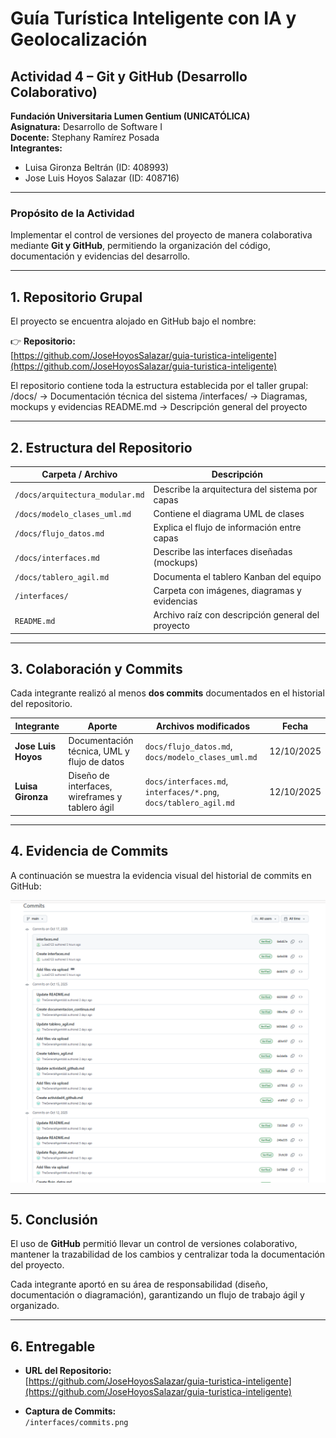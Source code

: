 # Guía Turística Inteligente con IA y Geolocalización  
## Actividad 4 – Git y GitHub (Desarrollo Colaborativo)

**Fundación Universitaria Lumen Gentium (UNICATÓLICA)**  
**Asignatura:** Desarrollo de Software I  
**Docente:** Stephany Ramírez Posada  
**Integrantes:**  
- Luisa Gironza Beltrán (ID: 408993)  
- Jose Luis Hoyos Salazar (ID: 408716)

---

### Propósito de la Actividad
Implementar el control de versiones del proyecto de manera colaborativa mediante **Git y GitHub**, permitiendo la organización del código, documentación y evidencias del desarrollo.

---

##  1. Repositorio Grupal

El proyecto se encuentra alojado en GitHub bajo el nombre:

👉 **Repositorio:**  
[https://github.com/JoseHoyosSalazar/guia-turistica-inteligente](https://github.com/JoseHoyosSalazar/guia-turistica-inteligente)

El repositorio contiene toda la estructura establecida por el taller grupal:
/docs/ → Documentación técnica del sistema
/interfaces/ → Diagramas, mockups y evidencias
README.md → Descripción general del proyecto

---

##  2. Estructura del Repositorio

| Carpeta / Archivo | Descripción |
|-------------------|-------------|
| `/docs/arquitectura_modular.md` | Describe la arquitectura del sistema por capas |
| `/docs/modelo_clases_uml.md` | Contiene el diagrama UML de clases |
| `/docs/flujo_datos.md` | Explica el flujo de información entre capas |
| `/docs/interfaces.md` | Describe las interfaces diseñadas (mockups) |
| `/docs/tablero_agil.md` | Documenta el tablero Kanban del equipo |
| `/interfaces/` | Carpeta con imágenes, diagramas y evidencias |
| `README.md` | Archivo raíz con descripción general del proyecto |

---

##  3. Colaboración y Commits

Cada integrante realizó al menos **dos commits** documentados en el historial del repositorio.

| Integrante | Aporte | Archivos modificados | Fecha |
|-------------|---------|----------------------|--------|
| **Jose Luis Hoyos** | Documentación técnica, UML y flujo de datos | `docs/flujo_datos.md`, `docs/modelo_clases_uml.md` | 12/10/2025 |
| **Luisa Gironza** | Diseño de interfaces, wireframes y tablero ágil | `docs/interfaces.md`, `interfaces/*.png`, `docs/tablero_agil.md` | 12/10/2025 |

---

##  4. Evidencia de Commits

A continuación se muestra la evidencia visual del historial de commits en GitHub:

![Evidencia de Commits del Equipo](../interfaces/commits.png)

---

##  5. Conclusión

El uso de **GitHub** permitió llevar un control de versiones colaborativo, mantener la trazabilidad de los cambios y centralizar toda la documentación del proyecto.

Cada integrante aportó en su área de responsabilidad (diseño, documentación o diagramación), garantizando un flujo de trabajo ágil y organizado.

---

##  6. Entregable

- **URL del Repositorio:**  
  [https://github.com/JoseHoyosSalazar/guia-turistica-inteligente](https://github.com/JoseHoyosSalazar/guia-turistica-inteligente)

- **Captura de Commits:**  
  `/interfaces/commits.png`

